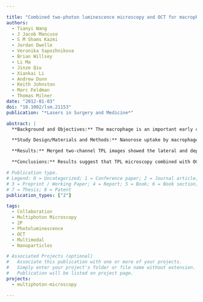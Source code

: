 ```yaml
---

title: "Combined two-photon luminescence microscopy and OCT for macrophage detection in the hypercholesterolemic rabbit aorta using plasmonic gold nanorose"
authors:
  - Tianyi Wang
  - J Jacob Mancuso
  - S M Shams Kazmi
  - Jordan Dwelle
  - Veronika Sapozhnikova
  - Brian Willsey
  - Li Ma
  - Jinze Qiu
  - Xiankai Li
  - Andrew Dunn
  - Keith Johnston
  - Marc Feldman
  - Thomas Milner
date: "2012-01-03"
doi: "10.1002/lsm.21153"
publication: "*Lasers in Surgery and Medicine*"

abstract: |
  **Background and Objectives:** The macrophage is an important early cellular marker related to risk of future rupture of atherosclerotic plaques. Two-channel two-photon luminescence (TPL) microscopy combined with optical coherence tomography (OCT) was used to detect, and further characterize the distribution of aorta-based macrophages using plasmonic gold nanorose as an imaging contrast agent.

  **Study Design/Materials and Methods:** Nanorose uptake by macrophages was identified by TPL microscopy in macrophage cell culture. Ex vivo aorta segments (8 $\times$ 8 $\times$ 2 mm$^3$) rich in macrophages from a rabbit model of aorta inflammation were imaged by TPL microscopy in combination with OCT. Aorta histological sections (5 µm in thickness) were also imaged by TPL microscopy.

  **Results:** Merged two-channel TPL images showed the lateral and depth distribution of nanorose-loaded macrophages (confirmed by RAM-11 stain) and other aorta components (e.g., elastin fiber and lipid droplet), suggesting that nanorose-loaded macrophages are diffusively distributed and mostly detected superficially within 20 µm from the luminal surface of the aorta. Moreover, OCT images depicted detailed surface structure of the diseased aorta.

  **Conclusions:** Results suggest that TPL microscopy combined with OCT can simultaneously reveal macrophage distribution with respect to aorta surface structure, which has the potential to detect vulnerable plaques and monitor plaque-based macrophages overtime during cardiovascular interventions.

# Publication type.
# Legend: 0 = Uncategorized; 1 = Conference paper; 2 = Journal article;
# 3 = Preprint / Working Paper; 4 = Report; 5 = Book; 6 = Book section;
# 7 = Thesis; 8 = Patent
publication_types: ["2"]

tags:
  - Collaboration
  - Multiphoton Microscopy
  - 2P
  - Photoluminescence
  - OCT
  - Multimodal
  - Nanoparticles

# Associated Projects (optional)
#   Associate this publication with one or more of your projects.
#   Simply enter your project's folder or file name without extension.
#   Publication will be listed on project page.
projects:
  - multiphoton-microscopy

---
```

